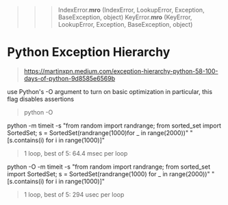 >>> IndexError.__mro__ (IndexError, LookupError, Exception, BaseException, object)
>>> KeyError.__mro__ (KeyError, LookupError, Exception, BaseException, object)

# Python Exception Hierarchy

> https://martinxpn.medium.com/exception-hierarchy-python-58-100-days-of-python-9d8585e6569b

use Python's -O argument to turn on basic optimization
in particular, this flag disables assertions


>  python -O


python -m timeit -s "from random import randrange; from sorted_set import SortedSet; s = SortedSet(randrange(1000)for _ in range(2000))" "[s.contains(i) for i in range(1000)]"
> 1 loop, best of 5: 64.4 msec per loop
>
python -O -m timeit -s "from random import randrange; from sorted_set import SortedSet; s = SortedSet(randrange(1000) for _ in range(2000))" "[s.contains(i) for i in range(1000)]"
> 1 loop, best of 5: 294 usec per loop
>

